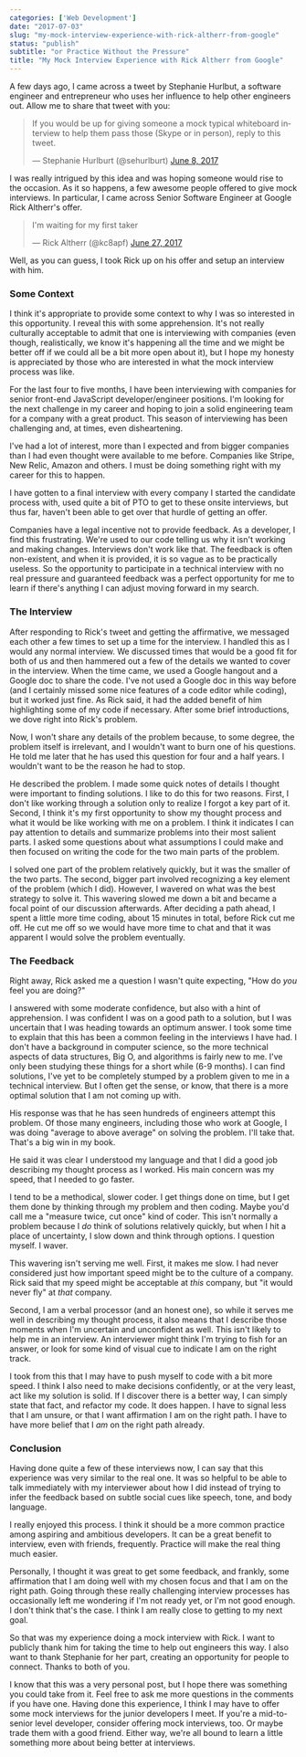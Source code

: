 ```yaml
---
categories: ['Web Development']
date: "2017-07-03"
slug: "my-mock-interview-experience-with-rick-altherr-from-google"
status: "publish"
subtitle: "or Practice Without the Pressure"
title: "My Mock Interview Experience with Rick Altherr from Google"
---
```


A few days ago, I came across a tweet by Stephanie Hurlbut, a software engineer and entrepreneur who uses her influence to help other engineers out. Allow me to share that tweet with you:

<blockquote class="twitter-tweet" data-partner="tweetdeck"><p lang="en" dir="ltr">If you would be up for giving someone a mock typical whiteboard interview to help them pass those (Skype or in person), reply to this tweet.</p>— Stephanie Hurlburt (@sehurlburt) <a href="https://twitter.com/sehurlburt/status/872913584769990656">June 8, 2017</a></blockquote>

I was really intrigued by this idea and was hoping someone would rise to the occasion. As it so happens, a few awesome people offered to give mock interviews. In particular, I came across Senior Software Engineer at Google Rick Altherr's offer.

<blockquote class="twitter-tweet" data-conversation="none" data-cards="hidden" data-partner="tweetdeck"><p lang="en" dir="ltr">I'm waiting for my first taker</p>— Rick Altherr (@kc8apf) <a href="https://twitter.com/kc8apf/status/879533477854560257">June 27, 2017</a></blockquote>

Well, as you can guess, I took Rick up on his offer and setup an interview with him.

### Some Context

I think it's appropriate to provide some context to why I was so interested in this opportunity. I reveal this with some apprehension. It's not really culturally acceptable to admit that one is interviewing with companies (even though, realistically, we know it's happening all the time and we might be better off if we could all be a bit more open about it), but I hope my honesty is appreciated by those who are interested in what the mock interview process was like.

For the last four to five months, I have been interviewing with companies for senior front-end JavaScript developer/engineer positions. I'm looking for the next challenge in my career and hoping to join a solid engineering team for a company with a great product. This season of interviewing has been challenging and, at times, even disheartening.

I've had a lot of interest, more than I expected and from bigger companies than I had even thought were available to me before. Companies like Stripe, New Relic, Amazon and others. I must be doing something right with my career for this to happen.

I have gotten to a final interview with every company I started the candidate process with, used quite a bit of PTO to get to these onsite interviews, but thus far, haven't been able to get over that hurdle of getting an offer.

Companies have a legal incentive not to provide feedback. As a developer, I find this frustrating. We're used to our code telling us why it isn't working and making changes. Interviews don't work like that. The feedback is often non-existent, and when it is provided, it is so vague as to be practically useless. So the opportunity to participate in a technical interview with no real pressure and guaranteed feedback was a perfect opportunity for me to learn if there's anything I can adjust moving forward in my search.

### The Interview

After responding to Rick's tweet and getting the affirmative, we messaged each other a few times to set up a time for the interview. I handled this as I would any normal interview. We discussed times that would be a good fit for both of us and then hammered out a few of the details we wanted to cover in the interview. When the time came, we used a Google hangout and a Google doc to share the code. I've not used a Google doc in this way before (and I certainly missed some nice features of a code editor while coding), but it worked just fine. As Rick said, it had the added benefit of him highlighting some of my code if necessary. After some brief introductions, we dove right into Rick's problem.

Now, I won't share any details of the problem because, to some degree, the problem itself is irrelevant, and I wouldn't want to burn one of his questions. He told me later that he has used this question for four and a half years. I wouldn't want to be the reason he had to stop.

He described the problem. I made some quick notes of details I thought were important to finding solutions. I like to do this for two reasons. First, I don't like working through a solution only to realize I forgot a key part of it. Second, I think it's my first opportunity to show my thought process and what it would be like working with me on a problem. I think it indicates I can pay attention to details and summarize problems into their most salient parts. I asked some questions about what assumptions I could make and then focused on writing the code for the two main parts of the problem.

I solved one part of the problem relatively quickly, but it was the smaller of the two parts. The second, bigger part involved recognizing a key element of the problem (which I did). However, I wavered on what was the best strategy to solve it. This wavering slowed me down a bit and became a focal point of our discussion afterwards. After deciding a path ahead, I spent a little more time coding, about 15 minutes in total, before Rick cut me off. He cut me off so we would have more time to chat and that it was apparent I would solve the problem eventually.

### The Feedback

Right away, Rick asked me a question I wasn't quite expecting, "How do _you_ feel you are doing?"

I answered with some moderate confidence, but also with a hint of apprehension. I was confident I was on a good path to a solution, but I was uncertain that I was heading towards an optimum answer. I took some time to explain that this has been a common feeling in the interviews I have had. I don't have a background in computer science, so the more technical aspects of data structures, Big O, and algorithms is fairly new to me. I've only been studying these things for a short while (6-9 months). I can find solutions, I've yet to be completely stumped by a problem given to me in a technical interview. But I often get the sense, or know, that there is a more optimal solution that I am not coming up with.

His response was that he has seen hundreds of engineers attempt this problem. Of those many engineers, including those who work at Google, I was doing "average to above average" on solving the problem. I'll take that. That's a big win in my book.

He said it was clear I understood my language and that I did a good job describing my thought process as I worked. His main concern was my speed, that I needed to go faster.

I tend to be a methodical, slower coder. I get things done on time, but I get them done by thinking through my problem and then coding. Maybe you'd call me a "measure twice, cut once" kind of coder. This isn't normally a problem because I _do_ think of solutions relatively quickly, but when I hit a place of uncertainty, I slow down and think through options. I question myself. I waver.

This wavering isn't serving me well. First, it makes me slow. I had never considered just how important speed might be to the culture of a company. Rick said that my speed might be acceptable at _this_ company, but "it would never fly" at _that_ company.

Second, I am a verbal processor (and an honest one), so while it serves me well in describing my thought process, it also means that I describe those moments when I'm uncertain and unconfident as well. This isn't likely to help me in an interview. An interviewer might think I'm trying to fish for an answer, or look for some kind of visual cue to indicate I am on the right track.

I took from this that I may have to push myself to code with a bit more speed. I think I also need to make decisions confidently, or at the very least, act like my solution is solid. If I discover there is a better way, I can simply state that fact, and refactor my code. It does happen. I have to signal less that I am unsure, or that I want affirmation I am on the right path. I have to have more belief that I _am_ on the right path already.

### Conclusion

Having done quite a few of these interviews now, I can say that this experience was very similar to the real one. It was so helpful to be able to talk immediately with my interviewer about how I did instead of trying to infer the feedback based on subtle social cues like speech, tone, and body language.

I really enjoyed this process. I think it should be a more common practice among aspiring and ambitious developers. It can be a great benefit to interview, even with friends, frequently. Practice will make the real thing much easier.

Personally, I thought it was great to get some feedback, and frankly, some affirmation that I am doing well with my chosen focus and that I am on the right path. Going through these really challenging interview processes has occasionally left me wondering if I'm not ready yet, or I'm not good enough. I don't think that's the case. I think I am really close to getting to my next goal.

So that was my experience doing a mock interview with Rick. I want to publicly thank him for taking the time to help out engineers this way. I also want to thank Stephanie for her part, creating an opportunity for people to connect. Thanks to both of you.

I know that this was a very personal post, but I hope there was something you could take from it. Feel free to ask me more questions in the comments if you have one. Having done this experience, I think I may have to offer some mock interviews for the junior developers I meet. If you're a mid-to-senior level developer, consider offering mock interviews, too. Or maybe trade them with a good friend. Either way, we're all bound to learn a little something more about being better at interviews.

<script async src="//platform.twitter.com/widgets.js" charset="utf-8"></script>
